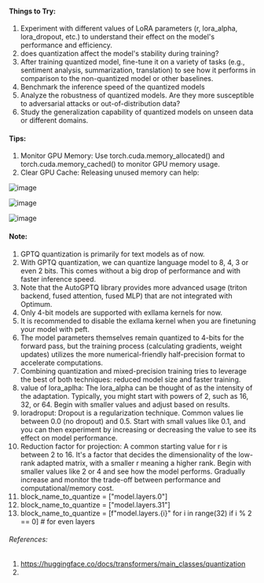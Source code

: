 #### Things to Try:

1. Experiment with different values of LoRA parameters (r, lora_alpha, lora_dropout, etc.) to understand their effect on the model's performance and efficiency.
2. does quantization affect the model's stability during training?
3. After training quantized model, fine-tune it on a variety of tasks (e.g., sentiment analysis, summarization, translation) to see how it performs in comparison to the non-quantized model or other baselines.
4. Benchmark the inference speed of the quantized models
5. Analyze the robustness of quantized models. Are they more susceptible to adversarial attacks or out-of-distribution data?
6. Study the generalization capability of quantized models on unseen data or different domains.

#### Tips:

1. Monitor GPU Memory: Use torch.cuda.memory_allocated() and torch.cuda.memory_cached() to monitor GPU memory usage.
2. Clear GPU Cache: Releasing unused memory can help:

![image](https://github.com/DrishtiShrrrma/llama-2-7b-chat-gptq-english-quotes/assets/129742046/91860b8e-c3f6-406a-a7f3-92ac908ea2fb)

![image](https://github.com/DrishtiShrrrma/llama-2-7b-chat-gptq-english-quotes/assets/129742046/379e25ef-71c7-4066-951e-907d8fa5526b)

![image](https://github.com/DrishtiShrrrma/llama-2-7b-chat-gptq-english-quotes/assets/129742046/7d26c68a-e69d-44ff-970f-b676b47076f5)

#### Note: 
1. GPTQ quantization is primarily for text models as of now.
2. With GPTQ quantization, we can quantize language model to 8, 4, 3 or even 2 bits. This comes without a big drop of performance and with faster inference speed.
3. Note that the AutoGPTQ library provides more advanced usage (triton backend, fused attention, fused MLP) that are not integrated with Optimum.
4. Only 4-bit models are supported with exllama kernels for now.
5. It is recommended to disable the exllama kernel when you are finetuning your model with peft.
6. The model parameters themselves remain quantized to 4-bits for the forward pass, but the training process (calculating gradients, weight updates) utilizes the more numerical-friendly half-precision format to accelerate computations.
7. Combining quantization and mixed-precision training tries to leverage the best of both techniques: reduced model size and faster training.
8. value of lora_aplha: The lora_alpha can be thought of as the intensity of the adaptation. Typically, you might start with powers of 2, such as 16, 32, or 64. Begin with smaller values and adjust based on results.
9. loradroput: Dropout is a regularization technique. Common values lie between 0.0 (no dropout) and 0.5. Start with small values like 0.1, and you can then experiment by increasing or decreasing the value to see its effect on model performance.
10. Reduction factor for projection: A common starting value for r is between 2 to 16. It's a factor that decides the dimensionality of the low-rank adapted matrix, with a smaller r meaning a higher rank. Begin with smaller values like 2 or 4 and see how the model performs. Gradually increase and monitor the trade-off between performance and computational/memory cost.
11. block_name_to_quantize = ["model.layers.0"]
12. block_name_to_quantize = ["model.layers.31"]
13. block_name_to_quantize = [f"model.layers.{i}" for i in range(32) if i % 2 == 0]  # for even layers 







###### References: 

1. https://huggingface.co/docs/transformers/main_classes/quantization
2. 
